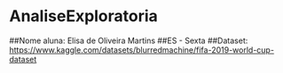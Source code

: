 # AnaliseExploratoria
##Nome aluna: Elisa de Oliveira Martins
##ES - Sexta
##Dataset: https://www.kaggle.com/datasets/blurredmachine/fifa-2019-world-cup-dataset
